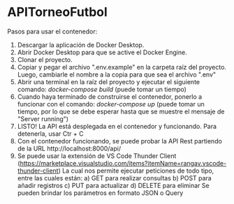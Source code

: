 # APITorneoFutbol

Pasos para usar el contenedor:

  1) Descargar la aplicación de Docker Desktop.
  2) Abrir Docker Desktop para que se active el Docker Engine.
  3) Clonar el proyecto.
  4) Copiar y pegar el archivo ".env.example" en la carpeta raíz del proyecto. Luego, cambiarle el nombre a la copia para que sea el archivo ".env"
  5) Abrir una terminal en la raíz del proyecto y ejecutar el siguiente comando: _docker-compose build_ (puede tomar un tiempo)
  6) Cuando haya terminado de construirse el contenedor, ponerlo a funcionar con el comando: _docker-compose up_ (puede tomar un tiempo, por lo que se debe esperar hasta que se muestre el mensaje de "Server running")
  7) LISTO! La API está desplegada en el contenedor y funcionando. Para detenerla, usar Ctr + C 
  8) Con el contenedor funcionando, se puede probar la API Rest partiendo de la URL http://localhost:8000/api/
  9) Se puede usar la extensión de VS Code Thunder Client (https://marketplace.visualstudio.com/items?itemName=rangav.vscode-thunder-client)
      La cual nos permite ejecutar peticiones de todo tipo, entre las cuales están:
     a) GET para realizar consultas
     b) POST para añadir registros
     c) PUT para actualizar
     d) DELETE para eliminar
     Se pueden brindar los parámetros en formato JSON o Query 
